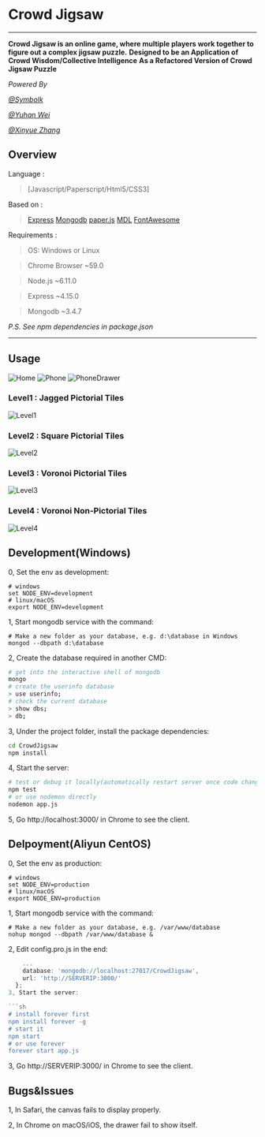 # Crowd Jigsaw

---

**Crowd Jigsaw is an online game, where multiple players work together to figure out a complex jigsaw puzzle.**
**Designed to be an Application of Crowd Wisdom/Collective Intelligence**
**As a Refactored Version of Crowd Jigsaw Puzzle**

_Powered By_

_[@Symbolk](http://www.symbolk.com)_

_[@Yuhan Wei](https://github.com/weiyuhan)_

_[@Xinyue Zhang](https://github.com/ZXinyue)_

## Overview

Language : 

> [Javascript/Paperscript/Html5/CSS3]

Based on :

> [Express](http://www.expressjs.com.cn/ "Express offical site") 
> [Mongodb](https://www.mongodb.com/ "Mongodb offical site")
> [paper.js](http://www.paperjs.org/ "Paper.js") 
> [MDL](https://getmdl.io/ "Material Design Lite")
> [FontAwesome](http://fontawesome.dashgame.com/ "FontAwesome")

Requirements :

> OS: Windows or Linux

> Chrome Browser ~59.0

> Node.js ~6.11.0

> Express ~4.15.0

> Mongodb ~3.4.7

_P.S. See npm dependencies in package.json_
 
---
## Usage

![Home](https://github.com/Symbolk/CrowdJigsaw/blob/master/public/screenshots/home.jpg)
![Phone](https://github.com/Symbolk/CrowdJigsaw/blob/master/public/screenshots/phone.jpg)
![PhoneDrawer](https://github.com/Symbolk/CrowdJigsaw/blob/master/public/screenshots/phone_drawer.jpg)
### Level1 : Jagged Pictorial Tiles

![Level1](https://github.com/Symbolk/CrowdJigsaw/blob/master/public/screenshots/thumbnail_1.jpg)
### Level2 : Square Pictorial Tiles

![Level2](https://github.com/Symbolk/CrowdJigsaw/blob/master/public/screenshots/thumbnail_2.jpg)
### Level3 : Voronoi Pictorial Tiles

![Level3](https://github.com/Symbolk/CrowdJigsaw/blob/master/public/screenshots/thumbnail_3.jpg)

### Level4 : Voronoi Non-Pictorial Tiles

![Level4](https://github.com/Symbolk/CrowdJigsaw/blob/master/public/screenshots/thumbnail_4.jpg)

## Development(Windows)

0, Set the env as development:

```shell
# windows
set NODE_ENV=development
# linux/macOS
export NODE_ENV=development
```

1, Start mongodb service with the command:

```shell
# Make a new folder as your database, e.g. d:\database in Windows
mongod --dbpath d:\database
```
2, Create the database required in another CMD:

```sh
# get into the interactive shell of mongodb
mongo
# create the userinfo database
> use userinfo;
# check the current database
> show dbs;
> db;

```
3, Under the project folder, install the package dependencies:

```sh
cd CrowdJigsaw
npm install
```

4, Start the server:

```sh
# test or debug it locally(automatically restart server once code changed)
npm test
# or use nodemon directly
nodemon app.js
```
5, Go http://localhost:3000/ in Chrome to see the client.


## Delpoyment(Aliyun CentOS)

0, Set the env as production:

```shell
# windows
set NODE_ENV=production
# linux/macOS
export NODE_ENV=production
```

1, Start mongodb service with the command:

```shell
# Make a new folder as your database, e.g. /var/www/database
nohup mongod --dbpath /var/www/database &
```

2, Edit config.pro.js in the end:

```javascript
    ...
    database: 'mongodb://localhost:27017/CrowdJigsaw',    
    url: 'http://SERVERIP:3000/'
  };
3, Start the server:

```sh
# install forever first
npm install forever -g
# start it
npm start
# or use forever
forever start app.js
```

3, Go http://SERVERIP:3000/ in Chrome to see the client.

## Bugs&Issues

1, In Safari, the canvas fails to display properly.

2, In Chrome on macOS/iOS, the drawer fail to show itself.